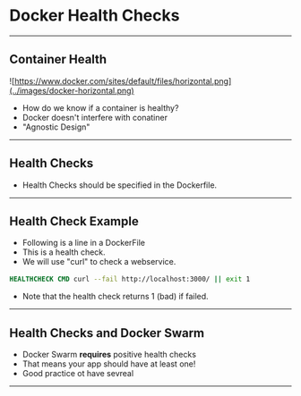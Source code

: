# Docker Health Checks
---

## Container Health

![https://www.docker.com/sites/default/files/horizontal.png](../images/docker-horizontal.png)

 * How do we know if a container is healthy?
 * Docker doesn't interfere with conatiner
 * "Agnostic Design"

---

## Health Checks

 * Health Checks should be specified in the Dockerfile.

---

## Health Check Example

 * Following is a line in a DockerFile
 * This is a health check.
 * We will use "curl" to check a webservice.

 ```dockerfile
HEALTHCHECK CMD curl --fail http://localhost:3000/ || exit 1
 ```

 * Note that the health check returns 1 (bad) if failed.

---

## Health Checks and Docker Swarm

 * Docker Swarm **requires** positive health checks 
 * That means your app should have at least one!
 * Good practice ot have sevreal

---

